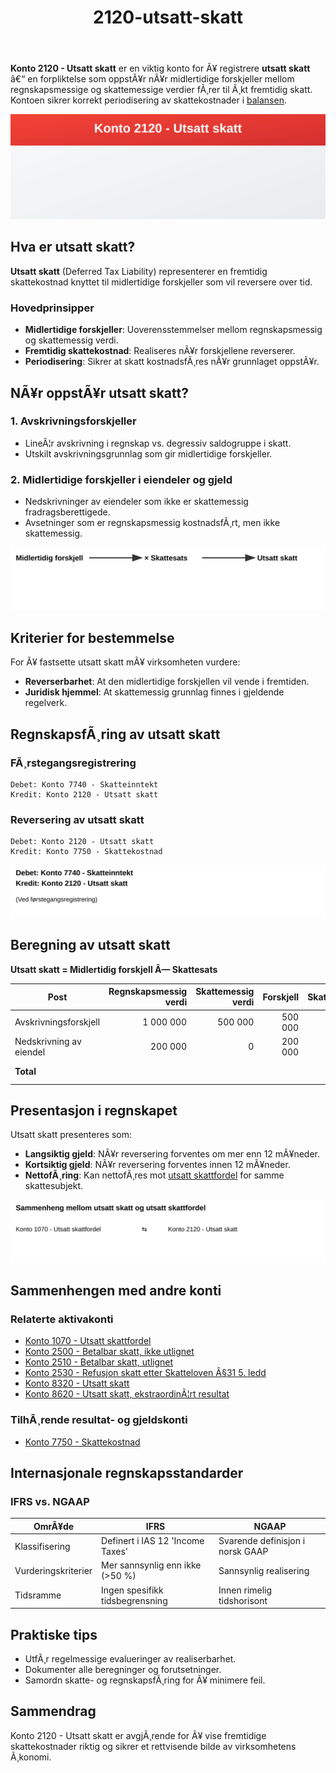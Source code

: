 ﻿---
title: "2120-utsatt-skatt"
meta_title: "2120-utsatt-skatt"
meta_description: '**Konto 2120 - Utsatt skatt** er en viktig konto for Ã¥ registrere **utsatt skatt** â€“ en forpliktelse som oppstÃ¥r nÃ¥r midlertidige forskjeller mellom regnsk...'
slug: 2120-utsatt-skatt
type: blog
layout: pages/single
---

**Konto 2120 - Utsatt skatt** er en viktig konto for Ã¥ registrere **utsatt skatt** â€“ en forpliktelse som oppstÃ¥r nÃ¥r midlertidige forskjeller mellom regnskapsmessige og skattemessige verdier fÃ¸rer til Ã¸kt fremtidig skatt. Kontoen sikrer korrekt periodisering av skattekostnader i [balansen](/blogs/regnskap/hva-er-balanse "Hva er Balanse?").

![Illustrasjon av konto 2120 utsatt skatt](2120-utsatt-skatt-image.svg)

## Hva er utsatt skatt?

**Utsatt skatt** (Deferred Tax Liability) representerer en fremtidig skattekostnad knyttet til midlertidige forskjeller som vil reversere over tid.

### Hovedprinsipper

* **Midlertidige forskjeller**: Uoverensstemmelser mellom regnskapsmessig og skattemessig verdi.
* **Fremtidig skattekostnad**: Realiseres nÃ¥r forskjellene reverserer.
* **Periodisering**: Sikrer at skatt kostnadsfÃ¸res nÃ¥r grunnlaget oppstÃ¥r.

## NÃ¥r oppstÃ¥r utsatt skatt?

### 1. Avskrivningsforskjeller

* LineÃ¦r avskrivning i regnskap vs. degressiv saldogruppe i skatt.
* Utskilt avskrivningsgrunnlag som gir midlertidige forskjeller.

### 2. Midlertidige forskjeller i eiendeler og gjeld

* Nedskrivninger av eiendeler som ikke er skattemessig fradragsberettigede.
* Avsetninger som er regnskapsmessig kostnadsfÃ¸rt, men ikke skattemessig.

![Prosess for beregning av utsatt skatt](utsatt-skatt-beregning.svg)

## Kriterier for bestemmelse

For Ã¥ fastsette utsatt skatt mÃ¥ virksomheten vurdere:

* **Reverserbarhet**: At den midlertidige forskjellen vil vende i fremtiden.
* **Juridisk hjemmel**: At skattemessig grunnlag finnes i gjeldende regelverk.

## RegnskapsfÃ¸ring av utsatt skatt

### FÃ¸rstegangsregistrering

```
Debet: Konto 7740 - Skatteinntekt
Kredit: Konto 2120 - Utsatt skatt
```

### Reversering av utsatt skatt

```
Debet: Konto 2120 - Utsatt skatt
Kredit: Konto 7750 - Skattekostnad
```

![RegnskapsfÃ¸ring av utsatt skatt](utsatt-skatt-regnskapsforing.svg)

## Beregning av utsatt skatt

**Utsatt skatt = Midlertidig forskjell Ã— Skattesats**

| Post                              | Regnskapsmessig verdi | Skattemessig verdi | Forskjell  | Skattesats | Utsatt skatt |
|-----------------------------------|-----------------------:|-------------------:|-----------:|-----------:|-------------:|
| Avskrivningsforskjell             |             1 000 000  |            500 000 |     500 000| 25 %      |      125 000 |
| Nedskrivning av eiendel           |               200 000  |              0     |     200 000| 25 %      |       50 000 |
| **Total**                         |                        |                     |            |           | **175 000** |

## Presentasjon i regnskapet

Utsatt skatt presenteres som:

* **Langsiktig gjeld**: NÃ¥r reversering forventes om mer enn 12 mÃ¥neder.
* **Kortsiktig gjeld**: NÃ¥r reversering forventes innen 12 mÃ¥neder.
* **NettofÃ¸ring**: Kan nettofÃ¸res mot [utsatt skattfordel](/blogs/kontoplan/1070-utsatt-skattfordel "Konto 1070 - Utsatt skattfordel") for samme skattesubjekt.

![Sammenheng mellom utsatt skatt og andre konti](utsatt-skatt-sammenheng.svg)

## Sammenhengen med andre konti

### Relaterte aktivakonti

* [Konto 1070 - Utsatt skattfordel](/blogs/kontoplan/1070-utsatt-skattfordel "Konto 1070 - Utsatt skattfordel")
* [Konto 2500 - Betalbar skatt, ikke utlignet](/blogs/kontoplan/2500-betalbar-skatt-ikke-utlignet "Konto 2500 - Betalbar skatt, ikke utlignet")
* [Konto 2510 - Betalbar skatt, utlignet](/blogs/kontoplan/2510-betalbar-skatt-utlignet "Konto 2510 - Betalbar skatt, utlignet")
* [Konto 2530 - Refusjon skatt etter Skatteloven Â§31 5. ledd](/blogs/kontoplan/2530-refusjon-skatt-etter-skatteloven-31-5-ledd "Konto 2530 - Refusjon skatt etter Skatteloven Â§31 5. ledd")
* [Konto 8320 - Utsatt skatt](/blogs/kontoplan/8320-utsatt-skatt "Konto 8320 - Utsatt skatt")
* [Konto 8620 - Utsatt skatt, ekstraordinÃ¦rt resultat](/blogs/kontoplan/8620-utsatt-skatt-ekstraordinart-resultat "Konto 8620 - Utsatt skatt, ekstraordinÃ¦rt resultat")

### TilhÃ¸rende resultat- og gjeldskonti

* [Konto 7750 - Skattekostnad](/blogs/kontoplan/7750-skattekostnad "Konto 7750 - Skattekostnad")

## Internasjonale regnskapsstandarder

### IFRS vs. NGAAP

| OmrÃ¥de                | IFRS                                 | NGAAP                                   |
|-----------------------|--------------------------------------|-----------------------------------------|
| Klassifisering        | Definert i IAS 12 'Income Taxes'     | Svarende definisjon i norsk GAAP       |
| Vurderingskriterier   | Mer sannsynlig enn ikke (>50 %)      | Sannsynlig realisering                  |
| Tidsramme             | Ingen spesifikk tidsbegrensning      | Innen rimelig tidshorisont              |

## Praktiske tips

* UtfÃ¸r regelmessige evalueringer av realiserbarhet.
* Dokumenter alle beregninger og forutsetninger.
* Samordn skatte- og regnskapsfÃ¸ring for Ã¥ minimere feil.

## Sammendrag

Konto 2120 - Utsatt skatt er avgjÃ¸rende for Ã¥ vise fremtidige skattekostnader riktig og sikrer et rettvisende bilde av virksomhetens Ã¸konomi.
